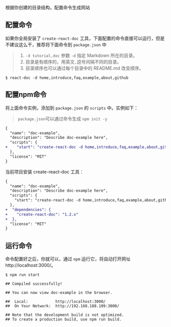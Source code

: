 <!--
title: 创建网站
sort: 4
-->

根据你创建的目录结构，配置命令生成网站

## 配置命令

如果你全局安装了 `create-react-doc` 工具，下面配置的命令直接可以运行，但是不建议这么干，推荐将下面命令到 `package.json` 中

> 1. `-d tutorial,doc` 参数 `-d` 指定 Markdown 所在的目录。
> 2. 目录是有顺序的，用英文`,`逗号间隔不同的目录。
> 3. 目录顺序也可以通过每个目录中的 README.md 改变顺序。

```shell
$ react-doc -d home,introduce,faq,example,about,github
```

## 配置npm命令

将上面命令实例，添加到 `package.json` 的 `scripts` 中。实例如下：

> `package.json`可以通过命令生成 `npm init -y`

```diff
{
  "name": "doc-example",
  "description": "Describe doc-example here",
  "scripts": {
+    "start": "create-react-doc -d home,introduce,faq,example,about,github"
  },
  "license": "MIT"
}
```

当前项目安装 create-react-doc 工具：

```diff
{
  "name": "doc-example",
  "description": "Describe doc-example here",
  "scripts": {
    "start": "create-react-doc -d home,introduce,faq,example,about,github"
  },
+  "dependencies": {
+    "create-react-doc": "1.2.x"
+  },
  "license": "MIT"
}
```

## 运行命令

命令配置好之后，你就可以，通过 `npm` 运行它，将自动打开网址 http://localhost:3000/。

```shell
$ npm run start

## Compiled successfully!

## You can now view doc-example in the browser.

##  Local:            http://localhost:3000/
##  On Your Network:  http://192.168.188.109:3000/

## Note that the development build is not optimized.
## To create a production build, use npm run build.
```
